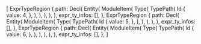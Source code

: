 [
    ExprTypeRegion {
        path: Decl(
            Entity(
                ModuleItem(
                    Type(
                        TypePath(
                            Id {
                                value: 4,
                            },
                        ),
                    ),
                ),
            ),
        ),
        expr_ty_infos: [],
    },
    ExprTypeRegion {
        path: Decl(
            Entity(
                ModuleItem(
                    Type(
                        TypePath(
                            Id {
                                value: 5,
                            },
                        ),
                    ),
                ),
            ),
        ),
        expr_ty_infos: [],
    },
    ExprTypeRegion {
        path: Decl(
            Entity(
                ModuleItem(
                    Type(
                        TypePath(
                            Id {
                                value: 6,
                            },
                        ),
                    ),
                ),
            ),
        ),
        expr_ty_infos: [],
    },
]